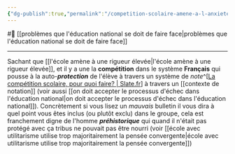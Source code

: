 ```yaml
---
{"dg-publish":true,"permalink":"/competition-scolaire-amene-a-l-anxiete-par-l-auto-protection/"}
---
```


#🌲  [[problèmes que l'éducation national se doit de faire face\|problèmes que l'éducation national se doit de faire face]]

---
Sachant que [[l'école amène à une rigueur élevée\|l'école amène à une rigueur élevée]], et  il y a une la **compétition** dans le système **Français** qui pousse à la auto-***protection*** de l'élève à travers un système de *note*^[[La compétition scolaire, pour quoi faire? \| Slate.fr](https://www.slate.fr/story/56713/dagnaud-ecole-competitivite)] à travers un [[contexte de notation]] (voir aussi [[on doit accepter le processus d'échec dans l'éducation national\|on doit accepter le processus d'échec dans l'éducation national]]). 
Concrètement si vous lisez un *mauvais* bulletin il vous dira à quel point vous êtes inclus (ou plutôt exclu) dans le groupe, cela est franchement digne de l'homme ***préhistorique*** qui quand il n'était pas protégé avec ça tribus ne pouvait pas être nourri (voir [[école avec utilitarisme utilise trop majoritairement la pensée convergente\|école avec utilitarisme utilise trop majoritairement la pensée convergente]])